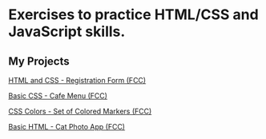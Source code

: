 # Exercises to practice HTML/CSS and JavaScript skills.

## My Projects

[HTML and CSS - Registration Form (FCC)](https://fantastic-cucurucho-c263db.netlify.app/)

[Basic CSS - Cafe Menu (FCC)](https://delicate-florentine-f01911.netlify.app/)

[CSS Colors - Set of Colored Markers (FCC)](https://astounding-yeot-091d6f.netlify.app/)

[Basic HTML - Cat Photo App (FCC)](https://inspiring-faun-679fc4.netlify.app/)